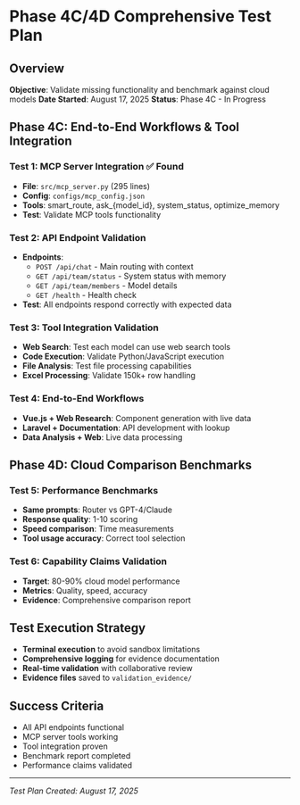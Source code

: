 # Phase 4C/4D Comprehensive Test Plan

## Overview
**Objective**: Validate missing functionality and benchmark against cloud models
**Date Started**: August 17, 2025
**Status**: Phase 4C - In Progress

## Phase 4C: End-to-End Workflows & Tool Integration

### Test 1: MCP Server Integration ✅ Found
- **File**: `src/mcp_server.py` (295 lines)
- **Config**: `configs/mcp_config.json`
- **Tools**: smart_route, ask_{model_id}, system_status, optimize_memory
- **Test**: Validate MCP tools functionality

### Test 2: API Endpoint Validation
- **Endpoints**:
  - `POST /api/chat` - Main routing with context
  - `GET /api/team/status` - System status with memory
  - `GET /api/team/members` - Model details
  - `GET /health` - Health check
- **Test**: All endpoints respond correctly with expected data

### Test 3: Tool Integration Validation
- **Web Search**: Test each model can use web search tools
- **Code Execution**: Validate Python/JavaScript execution
- **File Analysis**: Test file processing capabilities  
- **Excel Processing**: Validate 150k+ row handling

### Test 4: End-to-End Workflows
- **Vue.js + Web Research**: Component generation with live data
- **Laravel + Documentation**: API development with lookup
- **Data Analysis + Web**: Live data processing

## Phase 4D: Cloud Comparison Benchmarks

### Test 5: Performance Benchmarks
- **Same prompts**: Router vs GPT-4/Claude
- **Response quality**: 1-10 scoring
- **Speed comparison**: Time measurements
- **Tool usage accuracy**: Correct tool selection

### Test 6: Capability Claims Validation
- **Target**: 80-90% cloud model performance
- **Metrics**: Quality, speed, accuracy
- **Evidence**: Comprehensive comparison report

## Test Execution Strategy
- **Terminal execution** to avoid sandbox limitations
- **Comprehensive logging** for evidence documentation
- **Real-time validation** with collaborative review
- **Evidence files** saved to `validation_evidence/`

## Success Criteria
- All API endpoints functional
- MCP server tools working
- Tool integration proven
- Benchmark report completed
- Performance claims validated

---
*Test Plan Created: August 17, 2025*

